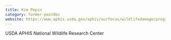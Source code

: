 ```yaml
---
title: Kim Pepin
category: former-postdoc
website: https://www.aphis.usda.gov/aphis/ourfocus/wildlifedamage/programs/nwrc/research-areas/sa_scientists/ct_pepin
---
```

USDA APHIS National Wildlife Research Center
